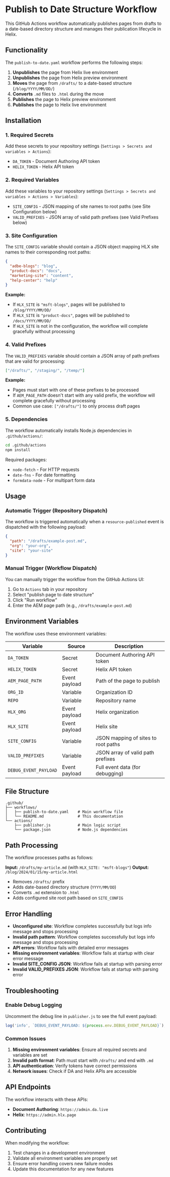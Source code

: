 # Publish to Date Structure Workflow

This GitHub Actions workflow automatically publishes pages from drafts to a date-based directory structure and manages their publication lifecycle in Helix.

## Functionality

The `publish-to-date.yaml` workflow performs the following steps:

1. **Unpublishes** the page from Helix live environment
2. **Unpublishes** the page from Helix preview environment  
3. **Moves** the page from `/drafts/` to a date-based structure (`/blog/YYYY/MM/DD/`)
4. **Converts** `.md` files to `.html` during the move
5. **Publishes** the page to Helix preview environment
6. **Publishes** the page to Helix live environment

## Installation

### 1. Required Secrets

Add these secrets to your repository settings (`Settings > Secrets and variables > Actions`):

- `DA_TOKEN` - Document Authoring API token
- `HELIX_TOKEN` - Helix API token

### 2. Required Variables

Add these variables to your repository settings (`Settings > Secrets and variables > Actions > Variables`):

- `SITE_CONFIG` - JSON mapping of site names to root paths (see Site Configuration below)
- `VALID_PREFIXES` - JSON array of valid path prefixes (see Valid Prefixes below)

### 3. Site Configuration

The `SITE_CONFIG` variable should contain a JSON object mapping HLX site names to their corresponding root paths:

```json
{
  "adbe-blogs": "blog",
  "product-docs": "docs", 
  "marketing-site": "content",
  "help-center": "help"
}
```

**Example:**
- If `HLX_SITE` is `"msft-blogs"`, pages will be published to `/blog/YYYY/MM/DD/`
- If `HLX_SITE` is `"product-docs"`, pages will be published to `/docs/YYYY/MM/DD/`
- If `HLX_SITE` is not in the configuration, the workflow will complete gracefully without processing

### 4. Valid Prefixes

The `VALID_PREFIXES` variable should contain a JSON array of path prefixes that are valid for processing:

```json
["/drafts/", "/staging/", "/temp/"]
```

**Example:**
- Pages must start with one of these prefixes to be processed
- If `AEM_PAGE_PATH` doesn't start with any valid prefix, the workflow will complete gracefully without processing
- Common use case: `["/drafts/"]` to only process draft pages

### 5. Dependencies

The workflow automatically installs Node.js dependencies in `.github/actions/`:

```bash
cd .github/actions
npm install
```

Required packages:
- `node-fetch` - For HTTP requests
- `date-fns` - For date formatting
- `formdata-node` - For multipart form data

## Usage

### Automatic Trigger (Repository Dispatch)

The workflow is triggered automatically when a `resource-published` event is dispatched with the following payload:

```json
{
  "path": "/drafts/example-post.md",
  "org": "your-org",
  "site": "your-site"
}
```

### Manual Trigger (Workflow Dispatch)

You can manually trigger the workflow from the GitHub Actions UI:

1. Go to `Actions` tab in your repository
2. Select "publish page to date structure"
3. Click "Run workflow"
4. Enter the AEM page path (e.g., `/drafts/example-post.md`)

## Environment Variables

The workflow uses these environment variables:

| Variable | Source | Description |
|----------|--------|-------------|
| `DA_TOKEN` | Secret | Document Authoring API token |
| `HELIX_TOKEN` | Secret | Helix API token |
| `AEM_PAGE_PATH` | Event payload | Path of the page to publish |
| `ORG_ID` | Variable | Organization ID |
| `REPO` | Variable | Repository name |
| `HLX_ORG` | Event payload | Helix organization |
| `HLX_SITE` | Event payload | Helix site |
| `SITE_CONFIG` | Variable | JSON mapping of sites to root paths |
| `VALID_PREFIXES` | Variable | JSON array of valid path prefixes |
| `DEBUG_EVENT_PAYLOAD` | Event payload | Full event data (for debugging) |

## File Structure

```
.github/
├── workflows/
│   ├── publish-to-date.yaml    # Main workflow file
│   └── README.md               # This documentation
└── actions/
    ├── publisher.js            # Main logic script
    └── package.json            # Node.js dependencies
```

## Path Processing

The workflow processes paths as follows:

**Input:** `/drafts/my-article.md` (with `HLX_SITE: "msft-blogs"`)
**Output:** `/blog/2024/01/15/my-article.html`

- Removes `/drafts/` prefix
- Adds date-based directory structure (`YYYY/MM/DD`)
- Converts `.md` extension to `.html`
- Adds configured site root path based on `SITE_CONFIG`

## Error Handling

- **Unconfigured site**: Workflow completes successfully but logs info message and stops processing
- **Invalid path pattern**: Workflow completes successfully but logs info message and stops processing  
- **API errors**: Workflow fails with detailed error messages
- **Missing environment variables**: Workflow fails at startup with clear error message
- **Invalid SITE_CONFIG JSON**: Workflow fails at startup with parsing error
- **Invalid VALID_PREFIXES JSON**: Workflow fails at startup with parsing error

## Troubleshooting

### Enable Debug Logging

Uncomment the debug line in `publisher.js` to see the full event payload:

```js
log('info', `DEBUG_EVENT_PAYLOAD: ${process.env.DEBUG_EVENT_PAYLOAD}`);
```

### Common Issues

1. **Missing environment variables**: Ensure all required secrets and variables are set
2. **Invalid path format**: Path must start with `/drafts/` and end with `.md`
3. **API authentication**: Verify tokens have correct permissions
4. **Network issues**: Check if DA and Helix APIs are accessible

## API Endpoints

The workflow interacts with these APIs:

- **Document Authoring**: `https://admin.da.live`
- **Helix**: `https://admin.hlx.page`

## Contributing

When modifying the workflow:

1. Test changes in a development environment
2. Validate all environment variables are properly set
3. Ensure error handling covers new failure modes
4. Update this documentation for any new features 